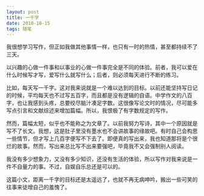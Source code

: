 ```yaml
---
layout: post
title: 一千字
date: 2018-10-15
tags: 随笔
---
```


我很想学习写作，但正如我做其他事情一样，也只有一时的热情，甚至都持续不了三天。

以兴趣的心做一件事和以事业的心做一件事完全是不同的体验。前者，我可以爱在什么时候写才写，爱写什么就写什么；后者，则必须每天进行不断的练习。

比如，每天写一千字。这对我来说就是一个难以达到的目标。以前还能坚持写日记的时候，平均每天也不过写五百字，而且都是没有逻辑的自语。中学作文的八百字，也让我感到头疼，总要绞尽脑汁凑足字数。这很像写论文时的情况，尽可能多写点引言和文献综述来增加篇幅。所以，我恨极了有字数规定的写作。

然而，篇幅太短，似乎也不能称之为文章了。以前我努力写诗，其中一个原因就是写不了长文。我想，这是肚子里没有墨水也不会讲故事的缘故吧。有时自己会构思一些情节，但才写上几百字便写不下去了。即便真的写出来，我也知道那将是个很烂的故事。然而，写出来总比写不出来要强吧，毕竟我不又会强制别人阅读。

我没有多少想象力，又没有多少知识，还没有生活的体验，所以写作对我来说是一件不自量力的事。不过，自娱自乐总还是可以的。

这篇小文，距离一千字的目标还是太遥远了，也就不再无病呻吟，搬出一些可笑的往事来徒增自己的羞愧了。